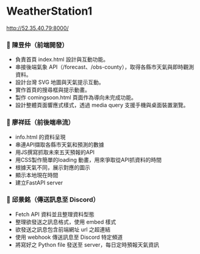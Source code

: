 # WeatherStation1
http://52.35.40.79:8000/

### 👤 陳昱仲（前端開發）
- 負責首頁 index.html 設計與互動功能。
- 串接後端氣象 API（/forecast、/obs-county），取得各縣市天氣與即時觀測資料。
- 設計台灣 SVG 地圖與天氣提示互動。
- 實作首頁的搜尋框與提示動畫。
- 製作 comingsoon.html 頁面作為導向未完成功能。
- 設計整體頁面響應式樣式，透過 media query 支援手機與桌面裝置瀏覽。


### 👤 廖祥廷（前後端串流）
- info.html 的資料呈現
- 串連API擷取各縣市天氣和預測的數據
- 用JS撰寫抓取未來五天預報的API
- 用CSS製作簡單的loading 動畫，用來爭取從API抓資料的時間
- 根據天氣不同，展示對應的圖示
- 顯示本地現在時間
- 建立FastAPI server


### 👤 邱景銘（傳送訊息至 Discord）
- Fetch API 資料並且整理資料型態
- 整理欲發送之訊息格式，使用 embed 樣式
- 欲發送之訊息包含前端網址 url 之超連結
- 使用 webhook 傳送訊息至 Discord 特定頻道
- 將寫好之 Python file 發送至 server，每日定時預報天氣資訊
